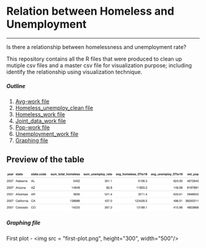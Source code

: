 # Relation between Homeless and Unemployment 
***
Is there a relationship between homelessness and unemployment rate?

This repository contains all the R files that were produced to clean up mutiple csv files 
and a master csv file for visualization purpose; including identify the relationship using 
visualization technique. 

##### Outline

1. [Avg-work file](https://github.com/linhly2012/FinalProjectSOC225/blob/master/Final%20Project%20225/avg-work.R) 
2. [Homeless_unemploy_clean file](https://github.com/linhly2012/FinalProjectSOC225/blob/master/Final%20Project%20225/homeless_unemploy_clean.R)
3. [Homeless_work file](https://github.com/linhly2012/FinalProjectSOC225/blob/master/Final%20Project%20225/homeless_work.R)
4. [Joint_data_work file](https://github.com/linhly2012/FinalProjectSOC225/blob/master/Final%20Project%20225/joint_data_work.R)
5. [Pop-work file](https://github.com/linhly2012/FinalProjectSOC225/blob/master/Final%20Project%20225/pop-work.R)
6. [Unemployment_work file](https://github.com/linhly2012/FinalProjectSOC225/blob/master/Final%20Project%20225/unemployment_work.R)
7. [Graphing file](#graph)

## Preview of the table 
![](master-table.png)

##### <a id="graph"></a>Graphing file
<a id="graph"></a>
First plot - 
<img src = "first-plot.png", height="300", width="500"/>